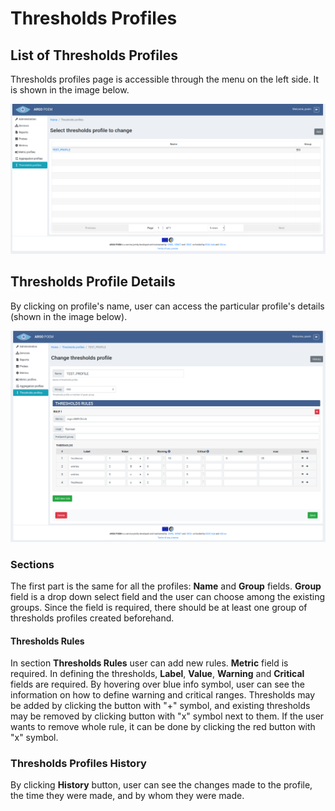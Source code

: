 # Thresholds Profiles

## List of Thresholds Profiles

Thresholds profiles page is accessible through the menu on the left side. It is shown in the image below.

![Tenant Thresholds Profile](figures/tenant_thresholds_profiles.png)

## Thresholds Profile Details

By clicking on profile's name, user can access the particular profile's details (shown in the image below).

![Tenant Thresholds Profile Details](figures/tenant_thresholds_profile_details.png)

### Sections

The first part is the same for all the profiles: **Name** and **Group** fields. **Group** field is a drop down select field and the user can choose among the existing groups. Since the field is required, there should be at least one group of thresholds profiles created beforehand.

#### Thresholds Rules

In section **Thresholds Rules** user can add new rules. **Metric** field is required. In defining the thresholds, **Label**, **Value**, **Warning** and **Critical** fields are required. By hovering over blue info symbol, user can see the information on how to define warning and critical ranges. Thresholds may be added by clicking the button with "+" symbol, and existing thresholds may be removed by clicking button with "x" symbol next to them. If the user wants to remove whole rule, it can be done by clicking the red button with "x" symbol.

### Thresholds Profiles History

By clicking **History** button, user can see the changes made to the profile, the time they were made, and by whom they were made.
